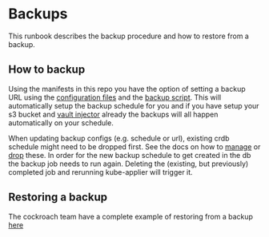 # Backups

This runbook describes the backup procedure and how to restore from a backup.

## How to backup

Using the manifests in this repo you have the option of setting a backup URL using the [configuration files](../example/config/backup-config) and the [backup script](../base/scripts.yaml). This will automatically setup the backup schedule for you and if you have setup your s3 bucket and [vault injector](https://github.com/utilitywarehouse/documentation/blob/master/infra/vault/vault-aws.md) already the backups will all happen automatically on your schedule.

When updating backup configs (e.g. schedule or url), existing crdb schedule might need to be dropped first. See the docs on how to [manage](https://www.cockroachlabs.com/docs/stable/manage-a-backup-schedule) or [drop](https://www.cockroachlabs.com/docs/v23.1/drop-schedules) these.
In order for the new backup schedule to get created in the db the backup job needs to run again. Deleting the (existing, but previously) completed job and rerunning kube-applier will trigger it.

## Restoring a backup

The cockroach team have a complete example of restoring from a backup [here](https://www.cockroachlabs.com/docs/stable/restore.html)
